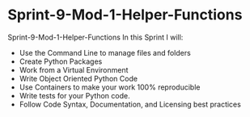 # Sprint-9-Mod-1-Helper-Functions
Sprint-9-Mod-1-Helper-Functions
In this Sprint I will:
- Use the Command Line to manage files and folders
- Create Python Packages
- Work from a Virtual Environment
- Write Object Oriented Python Code
- Use Containers to make your work 100% reproducible
- Write tests for your Python code. 
- Follow Code Syntax, Documentation, and Licensing best practices

